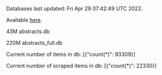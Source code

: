 Databases last updated: Fri Apr 29 07:42:49 UTC 2022. 

Available [here](https://github.com/cbeauhilton/ash-db/releases).


43M	abstracts.db

220M	abstracts_full.db

Current number of items in db:
[{"count(*)": 93309}]

Current number of scraped items in db:
[{"count(*)": 22330}]
